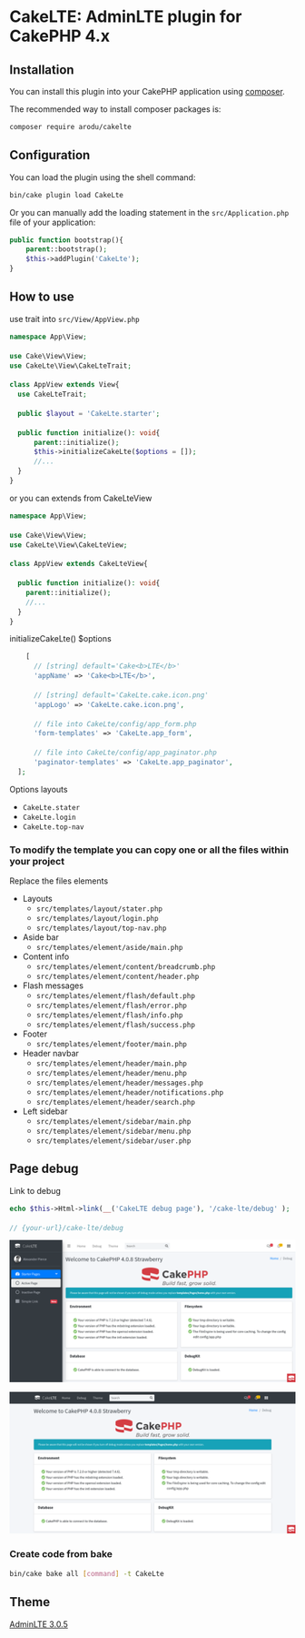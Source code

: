 # CakeLTE: AdminLTE plugin for CakePHP 4.x

## Installation

You can install this plugin into your CakePHP application using [composer](https://getcomposer.org).

The recommended way to install composer packages is:
```bash
composer require arodu/cakelte
```

## Configuration

You can load the plugin using the shell command:

```bash
bin/cake plugin load CakeLte
```

Or you can manually add the loading statement in the `src/Application.php` file of your application:

```php
public function bootstrap(){
    parent::bootstrap();
    $this->addPlugin('CakeLte');
}
```

## How to use

use trait into `src/View/AppView.php`
```php
namespace App\View;

use Cake\View\View;
use CakeLte\View\CakeLteTrait;

class AppView extends View{
  use CakeLteTrait;

  public $layout = 'CakeLte.starter';

  public function initialize(): void{
      parent::initialize();
      $this->initializeCakeLte($options = []);
      //...
  }
}
```

or you can extends from CakeLteView
```php
namespace App\View;

use Cake\View\View;
use CakeLte\View\CakeLteView;

class AppView extends CakeLteView{

  public function initialize(): void{
    parent::initialize();
    //...
  }
}
```

initializeCakeLte() $options
```php
    [
      // [string] default='Cake<b>LTE</b>'
      'appName' => 'Cake<b>LTE</b>',

      // [string] default='CakeLte.cake.icon.png'
      'appLogo' => 'CakeLte.cake.icon.png', 

      // file into CakeLte/config/app_form.php
      'form-templates' => 'CakeLte.app_form',

      // file into CakeLte/config/app_paginator.php
      'paginator-templates' => 'CakeLte.app_paginator',
  ];
```

Options layouts
* `CakeLte.stater`
* `CakeLte.login`
* `CakeLte.top-nav`

### To modify the template you can copy one or all the files within your project

Replace the files elements
* Layouts
  * `src/templates/layout/stater.php`
  * `src/templates/layout/login.php`
  * `src/templates/layout/top-nav.php`
* Aside bar
  * `src/templates/element/aside/main.php`
* Content info
  * `src/templates/element/content/breadcrumb.php`
  * `src/templates/element/content/header.php`
* Flash messages
  * `src/templates/element/flash/default.php`
  * `src/templates/element/flash/error.php`
  * `src/templates/element/flash/info.php`
  * `src/templates/element/flash/success.php`
* Footer
  * `src/templates/element/footer/main.php`
* Header navbar
  * `src/templates/element/header/main.php`
  * `src/templates/element/header/menu.php`
  * `src/templates/element/header/messages.php`
  * `src/templates/element/header/notifications.php`
  * `src/templates/element/header/search.php`
* Left sidebar
  * `src/templates/element/sidebar/main.php`
  * `src/templates/element/sidebar/menu.php`
  * `src/templates/element/sidebar/user.php`

## Page debug

Link to debug
```php
echo $this->Html->link(__('CakeLTE debug page'), '/cake-lte/debug' );

// {your-url}/cake-lte/debug
```

![Page Debug](docs/page-debug_starter.png)

![Page Debug](docs/page-debug_top-nav.png)

### Create code from bake
```bash
bin/cake bake all [command] -t CakeLte
```

## Theme
[AdminLTE 3.0.5](https://adminlte.io/)



